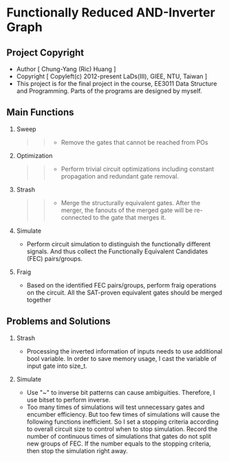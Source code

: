 # Functionally Reduced AND-Inverter Graph
  Project Copyright
  ------------

  - Author       [ Chung-Yang (Ric) Huang ]
  - Copyright    [ Copyleft(c) 2012-present LaDs(III), GIEE, NTU, Taiwan ]
  - This project is for the final project in the course, EE3011 Data Structure and Programming. Parts of the programs are designed by myself.
  
  Main Functions
  ----------

  1. Sweep  
     >> - Remove the gates that cannot be reached from POs   
        
  2. Optimization   
     >> - Perform trivial circuit optimizations including constant propagation and redundant gate removal.  

  3. Strash  
     >> - Merge the structurally equivalent gates. After the merger, the fanouts of the merged gate will be re-connected to the gate that merges it.  
 
  4. Simulate  
     - Perform circuit simulation to distinguish the functionally different signals. And thus collect the Functionally Equivalent Candidates (FEC) pairs/groups.
  
  5. Fraig  
     - Based on the identified FEC pairs/groups, perform fraig operations on the circuit. All the SAT-proven equivalent gates should be merged together
  
  Problems and Solutions
  -----------------

  1. Strash
      - Processing the inverted information of inputs needs to use additional bool variable.
        In order to save memory usage, I cast the variable of input gate into size_t.
  
  2. Simulate  
     - Use "~" to inverse bit patterns can cause ambiguities. Therefore, I use bitset to perform inverse.  
     - Too many times of simulations will test unnecessary gates and encumber efficiency. But too few times of simulations will cause the following functions inefficient. So I set a stopping criteria according to overall circuit size to control when to stop simulation. Record the number of continuous times of simulations that gates do not split new groups of FEC. If the number equals to the stopping criteria, then stop the simulation right away.

